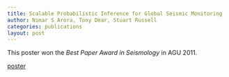 ```yaml
---
title: Scalable Probabilistic Inference for Global Seismic Monitoring
author: Nimar S Arora, Tony Dear, Stuart Russell
categories: publications
layout: post
---
```


This poster won the *Best Paper Award in Seismology* in AGU 2011.

[poster](Arora_AGU_11.pdf)
